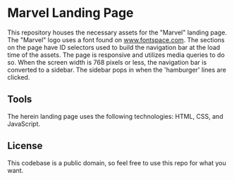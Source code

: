 # Marvel Landing Page

This repository houses the necessary assets for the "Marvel" landing page. The
"Marvel" logo uses a font found on www.fontspace.com. The sections on the page
have ID selectors used to build the navigation bar at the load time of the assets.
The page is responsive and utilizes media queries to do so. When the screen width is
768 pixels or less, the navigation bar is converted to a sidebar. The sidebar pops
in when the 'hamburger' lines are clicked.

## Tools

The herein landing page uses the following technologies: HTML, CSS, and JavaScript.

## License

This codebase is a public domain, so feel free to use this repo for what you want.
